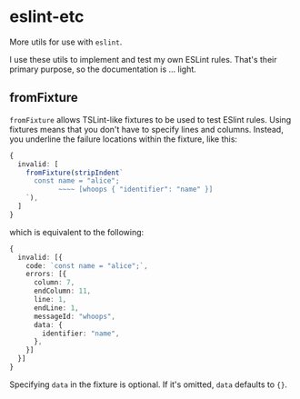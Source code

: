 # eslint-etc

More utils for use with `eslint`.

I use these utils to implement and test my own ESLint rules. That's their primary purpose, so the documentation is ... light.

## fromFixture

`fromFixture` allows TSLint-like fixtures to be used to test ESlint rules. Using fixtures means that you don't have to specify lines and columns. Instead, you underline the failure locations within the fixture, like this:

```ts
{
  invalid: [
    fromFixture(stripIndent`
      const name = "alice";
            ~~~~ [whoops { "identifier": "name" }]
    `),
  ]
}
```

which is equivalent to the following:

```ts
{
  invalid: [{
    code: `const name = "alice";`,
    errors: [{
      column: 7,
      endColumn: 11,
      line: 1,
      endLine: 1,
      messageId: "whoops",
      data: {
        identifier: "name",
      },
    }]
  }]
}
```

Specifying `data` in the fixture is optional. If it's omitted, `data` defaults to `{}`.